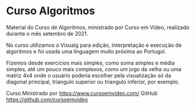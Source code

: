 # Curso Algoritmos
Material do Curso de Algoritmos, ministrado por Curso em Vídeo, realizado durante
o mês setembro de 2021.

No curso utilizamos o Visualg para edição, interpretação e execução de algoritmos
e foi usada uma linguagem muito próxima ao Portugol.

Fizemos desde exercícios mais simples, como soma simples e média simples, até um
pouco mais complexos, como um jogo da velha ou uma matriz 4x4 onde o usuário poderia
escolher pela visualização só da diagonal principal, triangulo superior ou
triangulo inferior, por exemplo.

Curso Ministrado por https://www.cursoemvideo.com/
GitHub https://github.com/cursoemvideo
